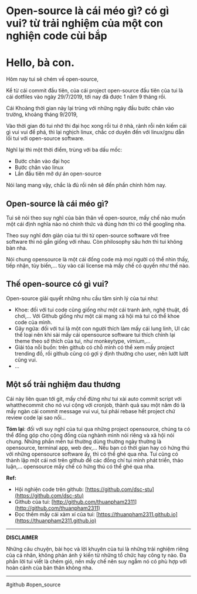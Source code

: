 # Open-source là cái méo gì? có gì vui? từ trải nghiệm của một con nghiện code cùi bắp

# Hello, bà con.

Hôm nay tui sẽ chém về open-source,

Kể từ cái commit đầu tiên, của cái project open-source đầu tiên của tui là cái dotfiles vào ngày 29/7/2019, tới nay đã được 1 năm 9 tháng rồi.

Cái Khoảng thời gian này lại trùng với những ngày đầu bước chân vào trường, khoảng tháng 9/2019,

Vào thời gian đó tui nhớ thi đại học xong rồi tui ở nhà, rảnh rỗi nên kiếm cái gì vui vui để phá, thì lại nghịch linux, chắc cơ duyên đến với linux/gnu dẫn lối tui với open-source software.

Nghĩ lại thì một thời điểm, trùng với ba dấu mốc:

- Bước chân vào đại học
- Bước chân vào linux
- Lần đầu tiên mở dự án open-source

Nói lang mang vậy, chắc là đủ rồi nên sẽ đến phần chính hôm nay.

## Open-source là cái méo gì?

Tui sẽ nói theo suy nghĩ của bản thân về open-source, mấy chế nào muốn một cái định nghĩa nào nó chính thức và đúng hơn thì có thể googling nha.

Theo suy nghĩ đơn giản của tui thì từ open-source software với free software thì nó gần giống với nhau. Còn philosophy sâu hơn thì tui không bàn nha.

Nói chung opensource là một cái đống code mà mọi người có thể nhìn thấy, tiếp nhận, tùy biến,... tùy vào cái license mà mấy chế có quyền như thế nào.

## Thế open-source có gì vui?

Open-source giải quyết những nhu cầu tâm sinh lý của tui như:

- Khoe: đối với tui code cũng giống như một cái tranh ảnh, nghệ thuật, đồ chơi,... Với Github giống như một cái mạng xã hội mà tui có thể khoe code của mình.
- Gãy ngứa: đối với tui là một con người thích làm mấy cái lung linh, UI các thể loại nên khi sài mấy cái opensource software tui thích chỉnh lại theme theo sở thích của tui, như monkeytype, vimium,...
- Giải tỏa nỗi buồn: trên github có chỗ mình có thể xem mấy project trending đồ, rồi github cũng có gợi ý định thướng cho user, nên lướt lướt cũng vui.
- ...

## Một số trải nghiệm đau thương

Cái này liên quan tới git, mấy chế đừng như tui xài auto commit script với whatthecommit cho nó vui cộng với cronjob, thành quả sau một năm đó là mấy ngàn cái commit message vui vui, tui phải rebase hết project chứ review code lại sao nổi...

**Tóm lại**: đối với suy nghĩ của tui qua những project opensource, chúng ta có thể đống góp cho cộng đồng của nghành mình nói riêng và xã hội nói chung. Những phần mền tui thường dùng thường ngày thường là opensource, terminal app, web dev,... Nếu bạn có thời gian hay có hứng thú với những opensource software ấy, thì có thể ghé qua nha. Tui cũng có thành lập một cái nơi trên github để các đồng chí tụi mình phát triển, thảo luận,... opensource mấy chế có hứng thú có thể ghé qua nha.

**Ref:**

- Hội nghiện code trên github: [https://github.com/dsc-stu](https://github.com/dsc-stu)
- Github của tui: [http://github.com/thuanpham2311](http://github.com/thuanpham2311)
- Đọc thêm mấy cái xàm xí của tui: [https://thuanpham2311.github.io](https://thuanpham2311.github.io)

---

**DISCLAIMER**

Những câu chuyện, bài học và lời khuyên của tui là những trải nghiệm riêng của cá nhân, không phản ánh ý kiến từ những tổ chức hay công ty nào. Đa phần lời tui viết là chém gió, nên mấy chế nên suy ngẫm nó có phù hợp với hoàn cảnh của bản thân không nha.

---

#github #open_source
